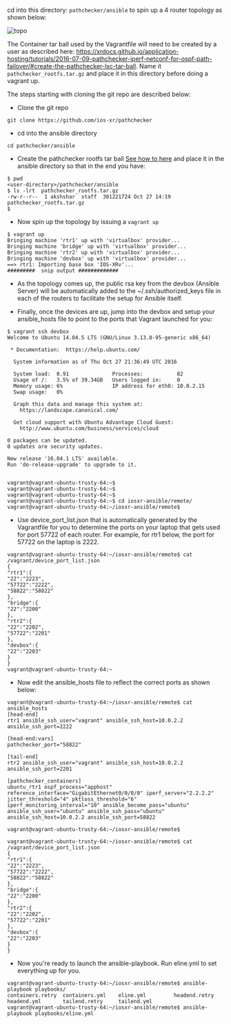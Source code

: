 cd into this directory: `pathchecker/ansible` to spin up a 4 router topology as shown below:  

![topo](https://xrdocs.github.io/xrdocs-images/assets/images/ansible_pathchecker.png)

The Container tar ball used by the Vagrantfile will need to be created by a user as described here:
<https://xrdocs.github.io/application-hosting/tutorials/2016-07-09-pathchecker-iperf-netconf-for-ospf-path-failover/#create-the-pathchecker-lxc-tar-ball>. Name it `pathchecker_rootfs.tar.gz` and place it in this directory before doing a vagrant up.

The steps starting with cloning the git repo are described below:  


* Clone the git repo
```
git clone https://github.com/ios-xr/pathchecker
```

* cd into the ansible directory
```
cd pathchecker/ansible
```

* Create the pathchecker rootfs tar ball [See how to,here](https://xrdocs.github.io/application-hosting/tutorials/2016-07-09-pathchecker-iperf-netconf-for-ospf-path-failover/#create-the-pathchecker-lxc-tar-ball) and place it in the ansible directory so that in the end you have:  

```
$ pwd
<user-directory>/pathchecker/ansible
$ ls -lrt  pathchecker_rootfs.tar.gz 
-rw-r--r--  1 akshshar  staff  301221724 Oct 27 14:19 pathchecker_rootfs.tar.gz
$ 
```

*  Now spin up the topology by issuing a `vagrant up`
```
$ vagrant up
Bringing machine 'rtr1' up with 'virtualbox' provider...
Bringing machine 'bridge' up with 'virtualbox' provider...
Bringing machine 'rtr2' up with 'virtualbox' provider...
Bringing machine 'devbox' up with 'virtualbox' provider...
==> rtr1: Importing base box 'IOS-XRv'...
#########  snip output #############
```


* As the topology comes up, the public rsa key from the devbox (Ansible Server) will be automatically added to the ~/.ssh/authorized_keys file in each of the routers to facilitate the setup for Ansible itself. 

* Finally, once the devices are up, jump into the devbox and setup your ansible_hosts file to point to the ports that Vagrant launched for you:

```
$ vagrant ssh devbox
Welcome to Ubuntu 14.04.5 LTS (GNU/Linux 3.13.0-95-generic x86_64)

 * Documentation:  https://help.ubuntu.com/

  System information as of Thu Oct 27 21:36:49 UTC 2016

  System load:  0.91              Processes:           82
  Usage of /:   3.5% of 39.34GB   Users logged in:     0
  Memory usage: 6%                IP address for eth0: 10.0.2.15
  Swap usage:   0%

  Graph this data and manage this system at:
    https://landscape.canonical.com/

  Get cloud support with Ubuntu Advantage Cloud Guest:
    http://www.ubuntu.com/business/services/cloud

0 packages can be updated.
0 updates are security updates.

New release '16.04.1 LTS' available.
Run 'do-release-upgrade' to upgrade to it.


vagrant@vagrant-ubuntu-trusty-64:~$ 
vagrant@vagrant-ubuntu-trusty-64:~$ 
vagrant@vagrant-ubuntu-trusty-64:~$ 
vagrant@vagrant-ubuntu-trusty-64:~$ cd iosxr-ansible/remote/
vagrant@vagrant-ubuntu-trusty-64:~/iosxr-ansible/remote$ 
```

* Use device_port_list.json that is automatically generated by the Vagrantfile for you to determine the ports on your laptop that gets used for port 57722 of each router. For example, for rtr1 below, the port for 57722 on the laptop is 2222.

```
vagrant@vagrant-ubuntu-trusty-64:~/iosxr-ansible/remote$ cat /vagrant/device_port_list.json 
{
"rtr1":{
"22":"2223",
"57722":"2222",
"58822":"58822"
},
"bridge":{
"22":"2200"
},
"rtr2":{
"22":"2202",
"57722":"2201"
},
"devbox":{
"22":"2203"
}
}
vagrant@vagrant-ubuntu-trusty-64:~
```

*  Now edit the ansible_hosts file to reflect the correct ports as shown below:  

```
vagrant@vagrant-ubuntu-trusty-64:~/iosxr-ansible/remote$ cat ansible_hosts 
[head-end]
rtr1 ansible_ssh_user="vagrant" ansible_ssh_host=10.0.2.2 ansible_ssh_port=2222

[head-end:vars]
pathchecker_port="58822"

[tail-end]
rtr2 ansible_ssh_user="vagrant" ansible_ssh_host=10.0.2.2 ansible_ssh_port=2201

[pathchecker_containers]
ubuntu_rtr1 ospf_process="apphost" reference_interface="GigabitEthernet0/0/0/0" iperf_server="2.2.2.2" jitter_threshold="4" pktloss_threshold="6" iperf_monitoring_interval="10" ansible_become_pass="ubuntu" ansible_ssh_user="ubuntu" ansible_ssh_pass="ubuntu" ansible_ssh_host=10.0.2.2 ansible_ssh_port=58822

vagrant@vagrant-ubuntu-trusty-64:~/iosxr-ansible/remote$ 

vagrant@vagrant-ubuntu-trusty-64:~/iosxr-ansible/remote$ cat /vagrant/device_port_list.json 
{
"rtr1":{
"22":"2223",
"57722":"2222",
"58822":"58822"
},
"bridge":{
"22":"2200"
},
"rtr2":{
"22":"2202",
"57722":"2201"
},
"devbox":{
"22":"2203"
}
}
```
* Now you're ready to launch the ansible-playbook. Run eline.yml to set everything up for you.  

```
vagrant@vagrant-ubuntu-trusty-64:~/iosxr-ansible/remote$ ansible-playbook playbooks/
containers.retry  containers.yml    eline.yml         headend.retry     headend.yml       tailend.retry     tailend.yml       
vagrant@vagrant-ubuntu-trusty-64:~/iosxr-ansible/remote$ ansible-playbook playbooks/eline.yml 
```








